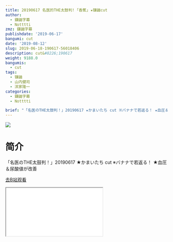 ```yaml
---
title: 20190617 名医的THE太鼓判! ｢香蕉｣ ★镰鼬cut
author:
  - 鎌鼬字幕
  - Notttti
zmz: 鎌鼬字幕
publishdate: '2019-06-17'
bangumi: cut
date: '2019-08-12'
slug: 2019-06-18-190617-56018406
description: cut&#8226;190617
weight: 9188.0
bangumis: 
  - cut
tags:
  - 镰鼬
  - 山内健司
  - 滨家隆一
categories:
  - 鎌鼬字幕
  - Notttti

brief: "「名医のTHE太鼓判！」20190617 ★かまいたち cut ※バナナで若返る！ ★血圧＆尿酸値が改善"
---
```

![](https://raw.githubusercontent.com/tcgriffith/owaraisite/master/static/tmpimg/0097c85ee070e70abf96a0f05c0c3eeaee52f635.jpg.480.jpg)
# 简介  
「名医のTHE太鼓判！」20190617 ★かまいたち cut
※バナナで若返る！ ★血圧＆尿酸値が改善  

[去B站观看](https://www.bilibili.com/video/av56018406/)
<div class ="resp-container"><iframe class="testiframe" src="//player.bilibili.com/player.html?aid=56018406"", scrolling="no", allowfullscreen="true" > </iframe></div> 
